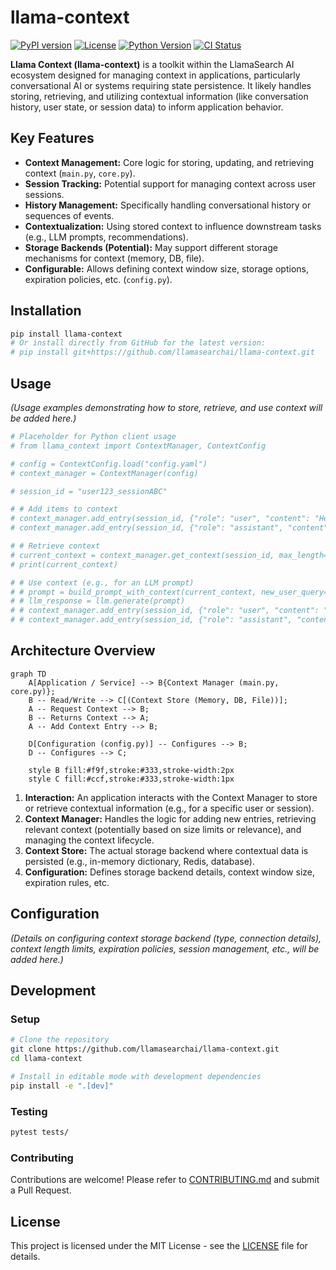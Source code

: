 # llama-context

[![PyPI version](https://img.shields.io/pypi/v/llama_context.svg)](https://pypi.org/project/llama_context/)
[![License](https://img.shields.io/github/license/llamasearchai/llama-context)](https://github.com/llamasearchai/llama-context/blob/main/LICENSE)
[![Python Version](https://img.shields.io/pypi/pyversions/llama_context.svg)](https://pypi.org/project/llama_context/)
[![CI Status](https://github.com/llamasearchai/llama-context/actions/workflows/llamasearchai_ci.yml/badge.svg)](https://github.com/llamasearchai/llama-context/actions/workflows/llamasearchai_ci.yml)

**Llama Context (llama-context)** is a toolkit within the LlamaSearch AI ecosystem designed for managing context in applications, particularly conversational AI or systems requiring state persistence. It likely handles storing, retrieving, and utilizing contextual information (like conversation history, user state, or session data) to inform application behavior.

## Key Features

- **Context Management:** Core logic for storing, updating, and retrieving context (`main.py`, `core.py`).
- **Session Tracking:** Potential support for managing context across user sessions.
- **History Management:** Specifically handling conversational history or sequences of events.
- **Contextualization:** Using stored context to influence downstream tasks (e.g., LLM prompts, recommendations).
- **Storage Backends (Potential):** May support different storage mechanisms for context (memory, DB, file).
- **Configurable:** Allows defining context window size, storage options, expiration policies, etc. (`config.py`).

## Installation

```bash
pip install llama-context
# Or install directly from GitHub for the latest version:
# pip install git+https://github.com/llamasearchai/llama-context.git
```

## Usage

*(Usage examples demonstrating how to store, retrieve, and use context will be added here.)*

```python
# Placeholder for Python client usage
# from llama_context import ContextManager, ContextConfig

# config = ContextConfig.load("config.yaml")
# context_manager = ContextManager(config)

# session_id = "user123_sessionABC"

# # Add items to context
# context_manager.add_entry(session_id, {"role": "user", "content": "Hello there!"})
# context_manager.add_entry(session_id, {"role": "assistant", "content": "Hi! How can I help?"})

# # Retrieve context
# current_context = context_manager.get_context(session_id, max_length=10)
# print(current_context)

# # Use context (e.g., for an LLM prompt)
# # prompt = build_prompt_with_context(current_context, new_user_query="Tell me a joke")
# # llm_response = llm.generate(prompt)
# # context_manager.add_entry(session_id, {"role": "user", "content": "Tell me a joke"})
# # context_manager.add_entry(session_id, {"role": "assistant", "content": llm_response})
```

## Architecture Overview

```mermaid
graph TD
    A[Application / Service] --> B{Context Manager (main.py, core.py)};
    B -- Read/Write --> C[(Context Store (Memory, DB, File))];
    A -- Request Context --> B;
    B -- Returns Context --> A;
    A -- Add Context Entry --> B;

    D[Configuration (config.py)] -- Configures --> B;
    D -- Configures --> C;

    style B fill:#f9f,stroke:#333,stroke-width:2px
    style C fill:#ccf,stroke:#333,stroke-width:1px
```

1.  **Interaction:** An application interacts with the Context Manager to store or retrieve contextual information (e.g., for a specific user or session).
2.  **Context Manager:** Handles the logic for adding new entries, retrieving relevant context (potentially based on size limits or relevance), and managing the context lifecycle.
3.  **Context Store:** The actual storage backend where contextual data is persisted (e.g., in-memory dictionary, Redis, database).
4.  **Configuration:** Defines storage backend details, context window size, expiration rules, etc.

## Configuration

*(Details on configuring context storage backend (type, connection details), context length limits, expiration policies, session management, etc., will be added here.)*

## Development

### Setup

```bash
# Clone the repository
git clone https://github.com/llamasearchai/llama-context.git
cd llama-context

# Install in editable mode with development dependencies
pip install -e ".[dev]"
```

### Testing

```bash
pytest tests/
```

### Contributing

Contributions are welcome! Please refer to [CONTRIBUTING.md](CONTRIBUTING.md) and submit a Pull Request.

## License

This project is licensed under the MIT License - see the [LICENSE](LICENSE) file for details.
